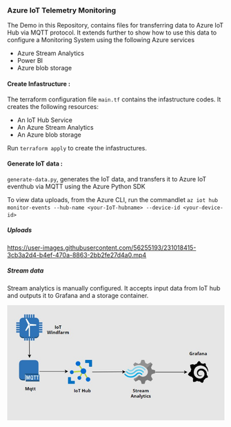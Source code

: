 ###  Azure IoT Telemetry Monitoring  

The Demo in this Repository, contains files for transferring data to Azure IoT Hub via MQTT protocol.
It extends further to show how to use this data to configure a Monitoring System using the following Azure services

* Azure Stream Analytics
* Power BI
* Azure blob storage


#### Create Infastructure : 

The terraform configuration file `main.tf` contains the infastructure codes. It creates the following resources:


* An IoT Hub Service
* An Azure Stream Analytics
* An Azure blob storage

Run `terraform apply` to create the infastructures.

#### Generate IoT data : 

`generate-data.py`, generates the IoT data, and transfers it to Azure IoT eventhub via MQTT using the Azure Python SDK


To view data uploads, from the Azure CLI, run the commandlet  `az iot hub monitor-events --hub-name <your-IoT-hubname> --device-id <your-device-id>`

##### Uploads
https://user-images.githubusercontent.com/56255193/231018415-3cb3a2d4-b4ef-470a-8863-2bb2fe27d4a0.mp4


##### Stream data

Stream analytics is manually configured. It accepts input data from IoT hub and outputs it to Grafana and a storage container.



![Demo-Architecture](img.jpg) 






